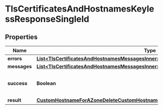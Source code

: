 

# TlsCertificatesAndHostnamesKeylessResponseSingleId


## Properties

| Name | Type | Description | Notes |
|------------ | ------------- | ------------- | -------------|
|**errors** | [**List&lt;TlsCertificatesAndHostnamesMessagesInner&gt;**](TlsCertificatesAndHostnamesMessagesInner.md) |  |  |
|**messages** | [**List&lt;TlsCertificatesAndHostnamesMessagesInner&gt;**](TlsCertificatesAndHostnamesMessagesInner.md) |  |  |
|**success** | **Boolean** | Whether the API call was successful |  |
|**result** | [**CustomHostnameForAZoneDeleteCustomHostnameAndAnyIssuedSslCertificates200Response**](CustomHostnameForAZoneDeleteCustomHostnameAndAnyIssuedSslCertificates200Response.md) |  |  [optional] |



